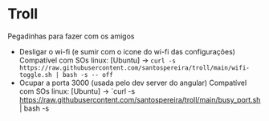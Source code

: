 # Troll

Pegadinhas para fazer com os amigos

- Desligar o wi-fi (e sumir com o icone do wi-fi das configurações) Compatível com SOs linux: [Ubuntu] -> `curl -s https://raw.githubusercontent.com/santospereira/troll/main/wifi-toggle.sh | bash -s -- off`
- Ocupar a porta 3000 (usada pelo dev server do angular) Compatível com SOs linux: [Ubuntu] -> `curl -s https://raw.githubusercontent.com/santospereira/troll/main/busy_port.sh | bash -s
